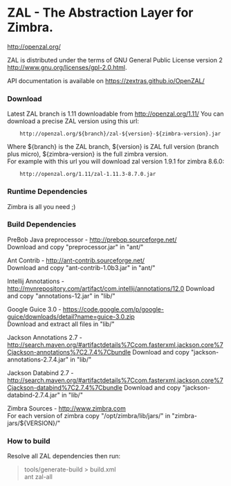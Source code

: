 ZAL - The Abstraction Layer for Zimbra.
===
<http://openzal.org/>

ZAL is distributed under the terms of GNU General Public License version 2 <http://www.gnu.org/licenses/gpl-2.0.html>.

API documentation is available on <https://zextras.github.io/OpenZAL/>

### Download ###

Latest ZAL branch is 1.11 downloadable from <http://openzal.org/1.11/>
You can download a precise ZAL version using this url:
        
        http://openzal.org/${branch}/zal-${version}-${zimbra-version}.jar

Where ${branch} is the ZAL branch, ${version} is ZAL full version (branch plus micro), ${zimbra-version} is the full zimbra version.  
For example with this url you will download zal version 1.9.1 for zimbra 8.6.0:
        
        http://openzal.org/1.11/zal-1.11.3-8.7.0.jar

### Runtime Dependencies ###

   Zimbra is all you need ;)

### Build Dependencies ###

PreBob Java preprocessor - <http://prebop.sourceforge.net/>  
Download and copy "preprocessor.jar" in "ant/"

Ant Contrib - <http://ant-contrib.sourceforge.net/>  
Download and copy "ant-contrib-1.0b3.jar" in "ant/"

Intellij Annotations - <http://mvnrepository.com/artifact/com.intellij/annotations/12.0>
Download and copy "annotations-12.jar" in "lib/"

Google Guice 3.0 - <https://code.google.com/p/google-guice/downloads/detail?name=guice-3.0.zip>  
Download and extract all files in "lib/"

Jackson Annotations 2.7 - <http://search.maven.org/#artifactdetails%7Ccom.fasterxml.jackson.core%7Cjackson-annotations%7C2.7.4%7Cbundle>
Download and copy "jackson-annotations-2.7.4.jar" in "lib/"

Jackson Databind 2.7 - <http://search.maven.org/#artifactdetails%7Ccom.fasterxml.jackson.core%7Cjackson-databind%7C2.7.4%7Cbundle>
Download and copy "jackson-databind-2.7.4.jar" in "lib/"

Zimbra Sources - <http://www.zimbra.com>  
For each version of zimbra copy "/opt/zimbra/lib/jars/" in "zimbra-jars/${VERSION}/"

### How to build ###

Resolve all ZAL dependencies then run:

> tools/generate-build > build.xml  
> ant zal-all

